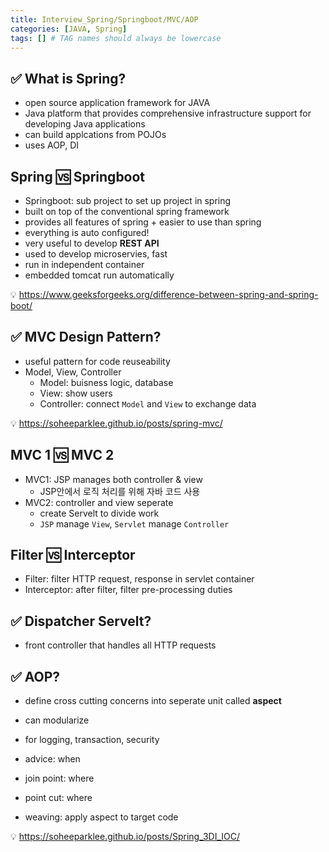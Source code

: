 ```yaml
---
title: Interview_Spring/Springboot/MVC/AOP
categories: [JAVA, Spring]
tags: [] # TAG names should always be lowercase
---
```


## ✅ What is Spring?

- open source application framework for JAVA
- Java platform that provides comprehensive infrastructure support for developing Java applications
- can build applcations from POJOs
- uses AOP, DI

## Spring 🆚 Springboot

- Springboot: sub project to set up project in spring
- built on top of the conventional spring framework
- provides all features of spring + easier to use than spring
- everything is auto configured!
- very useful to develop **REST API**
- used to develop microservies, fast
- run in independent container
- embedded tomcat run automatically

💡 <https://www.geeksforgeeks.org/difference-between-spring-and-spring-boot/> <br>

## ✅ MVC Design Pattern?

- useful pattern for code reuseability
- Model, View, Controller
  - Model: buisness logic, database
  - View: show users
  - Controller: connect `Model` and `View` to exchange data

💡 <https://soheeparklee.github.io/posts/spring-mvc/> <br>

## MVC 1 🆚 MVC 2

- MVC1: JSP manages both controller & view
  - JSP안에서 로직 처리를 위해 자바 코드 사용
- MVC2: controller and view seperate
  - create Servelt to divide work
  - `JSP` manage `View`, `Servlet` manage `Controller`

## Filter 🆚 Interceptor

- Filter: filter HTTP request, response in servlet container
- Interceptor: after filter, filter pre-processing duties

## ✅ Dispatcher Servelt?

- front controller that handles all HTTP requests

## ✅ AOP?

- define cross cutting concerns into seperate unit called **aspect**
- can modularize
- for logging, transaction, security

- advice: when
- join point: where
- point cut: where
- weaving: apply aspect to target code

💡 <https://soheeparklee.github.io/posts/Spring_3DI_IOC/> <br>
